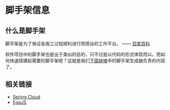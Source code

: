 # 脚手架信息

## 什么是脚手架

脚手架是为了保证各施工过程顺利进行而搭设的工作平台。    ——  [百度百科](https://baike.baidu.com/item/%E8%84%9A%E6%89%8B%E6%9E%B6/4361782?fr=aladdin)

软件项目中的脚手架也是出于类似的目的，只不过是以代码的形式体现而以。而如何快速搭建起需要的脚手架呢？这就是我们[下面链接](#相关链接)中的脚手架生成器负责的内容了。

## 相关链接

- [Spring Cloud](https://github.com/deepexi/generator-deepexi-spring-cloud)
- [EggJS](https://github.com/deepexi/generator-deepexi-eggjs)
